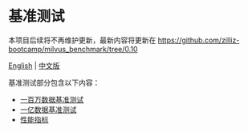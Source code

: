 # 基准测试

本项目后续将不再维护更新，最新内容将更新在 https://github.com/zilliz-bootcamp/milvus_benchmark/tree/0.10

[English](../EN_benchmark_test/README.md) | [中文版](README.md)

基准测试部分包含以下内容：

- [一百万数据基准测试](lab1_sift1b_1m.md)
- [一亿数据基准测试](lab2_sift1b_100m.md)
- [性能指标](performance_benchmark.md)

